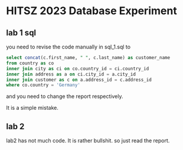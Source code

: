 # HITSZ 2023 Database Experiment

## lab 1 sql

you need to revise the code manually in sql_1.sql to
``` sql
select concat(c.first_name, " ", c.last_name) as customer_name
from country as co
inner join city as ci on co.country_id = ci.country_id
inner join address as a on ci.city_id = a.city_id
inner join customer as c on a.address_id = c.address_id
where co.country = 'Germany'
```
and you need to change the report respectively.

It is a simple mistake.

## lab 2
lab2 has not much code. It is rather bullshit. so just read the report.
